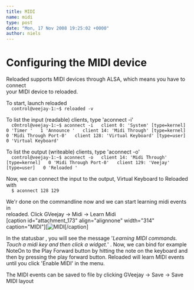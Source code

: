 ```yaml
---
title: MIDI
name: midi
type: post
date: "Mon, 17 Nov 2008 19:25:02 +0000"
author: niels
---
```

# Configuring the MIDI device  

Reloaded supports MIDI devices through ALSA, which means you have to connect  
your MIDI device to reloaded.  

To start, launch reloaded  
`  
control@veejay-1:~$ reloaded -v  
`  

To list the input (readable) clients, type 'aconnect -i'  
`  
c0ntrol@veejay-1:~$ aconnect -i  
client 0: 'System' [type=kernel]  
0 'Timer '  
1 'Announce '  
client 14: 'Midi Through' [type=kernel]  
0 'Midi Through Port-0'  
client 128: 'Virtual Keyboard' [type=user]  
0 'Virtual Keyboard'  
`  

To list the output (writeable) clients, type 'aconnect -o'  
`  
control@veejay-1:~$ aconnect -o  
client 14: 'Midi Through' [type=kernel]  
0 'Midi Through Port-0'  
client 129: 'Veejay' [type=user]  
0 'Reloaded '  
`  

Now, we can connect the input to the output, Virtual Keyboard to Reloaded with  
`  
$ aconnect 128 129  
`  

We'r done on the commandline now and we can start learning midi events in  
reloaded. Click GVeejay -> Midi -> Learn Midi  
[caption id="attachment_173" align="alignnone" width="314" caption="MIDI"][![MIDI](/uploads/2008/11/midi.png)[/caption]  

In the statusbar , you will see the message '*Learning MIDI commands. Touch a midi key and then click a widget.*' . Now, we can bind for example NoteOn to the Play Forward button by hitting the note on the keyboard and then by pressing the play forward button. Reloaded will learn MIDI events until you click 'Enable MIDI' in the menu.  

The MIDI events can be saved to file by clicking GVeejay -> Save -> Save MIDI layout